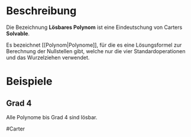 # Beschreibung
Die Bezeichnung **Lösbares Polynom** ist eine Eindeutschung von Carters **Solvable**. 

Es bezeichnet [[Polynom|Polynome]], für die es eine Lösungsformel zur Berechnung der Nullstellen gibt, welche nur die vier Standardoperationen und das Wurzelziehen verwendet.

# Beispiele
## Grad 4
Alle Polynome bis Grad 4 sind lösbar.


#Carter 